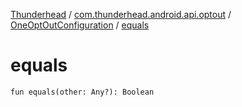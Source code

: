 [Thunderhead](../../index.md) / [com.thunderhead.android.api.optout](../index.md) / [OneOptOutConfiguration](index.md) / [equals](./equals.md)

# equals

`fun equals(other: Any?): Boolean`